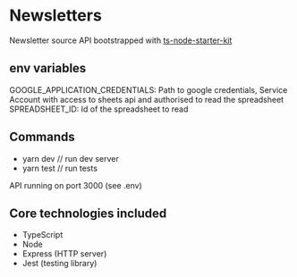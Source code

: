 # Newsletters

Newsletter source API bootstrapped with [ts-node-starter-kit](https://github.com/guardian/ts-node-starter-kit)

## env variables

GOOGLE_APPLICATION_CREDENTIALS: Path to google credentials, Service Account with access to sheets api and authorised to read the spreadsheet
SPREADSHEET_ID: Id of the spreadsheet to read

## Commands

- yarn dev // run dev server
- yarn test // run tests

API running on port 3000 (see .env)

## Core technologies included

- TypeScript
- Node
- Express (HTTP server)
- Jest (testing library)
